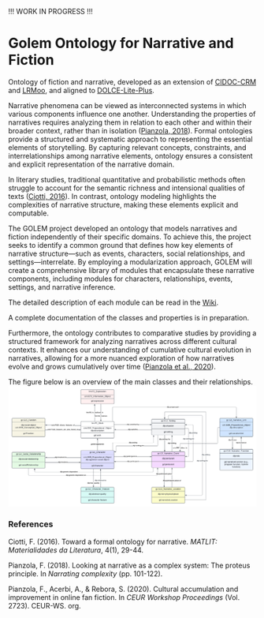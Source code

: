 !!! WORK IN PROGRESS !!!

# Golem Ontology for Narrative and Fiction

Ontology of fiction and narrative, developed as an extension of [CIDOC-CRM](https://cidoc-crm.org/versions-of-the-cidoc-crm) and [LRMoo](https://cidoc-crm.org/frbroo/fm_releases), and aligned to [DOLCE-Lite-Plus](https://www.w3.org/2001/sw/BestPractices/WNET/DLP3941_daml.html).

Narrative phenomena can be viewed as interconnected systems in which various components influence one another. Understanding the properties of narratives requires analyzing them in relation to each other and within their broader context, rather than in isolation ([Pianzola, 2018](https://golemlab.eu/publications/complexity/)). Formal ontologies provide a structured and systematic approach to representing the essential elements of storytelling. By capturing relevant concepts, constraints, and interrelationships among narrative elements, ontology ensures a consistent and explicit representation of the narrative domain.

In literary studies, traditional quantitative and probabilistic methods often struggle to account for the semantic richness and intensional qualities of texts ([Ciotti, 2016](https://impactum-journals.uc.pt/matlit/article/download/2182-8830_4-1_2/1932?inline=1)). In contrast, ontology modeling highlights the complexities of narrative structure, making these elements explicit and computable.

The GOLEM project developed an ontology that models narratives and fiction independently of their specific domains. To achieve this, the project seeks to identify a common ground that defines how key elements of narrative structure—such as events, characters, social relationships, and settings—interrelate. By employing a modularization approach, GOLEM will create a comprehensive library of modules that encapsulate these narrative components, including modules for characters, relationships, events, settings, and narrative inference.

The detailed description of each module can be read in the [Wiki](https://github.com/GOLEM-lab/golem-ontology/wiki).

A complete documentation of the classes and properties is in preparation.

Furthermore, the ontology contributes to comparative studies by providing a structured framework for analyzing narratives across different cultural contexts. It enhances our understanding of cumulative cultural evolution in narratives, allowing for a more nuanced exploration of how narratives evolve and grows cumulatively over time ([Pianzola et al., 2020](https://ceur-ws.org/Vol-2723/short8.pdf)).

The figure below is an overview of the main classes and their relationships.
![GOLEM Core](GOLEM_core.png)

### References

Ciotti, F. (2016). Toward a formal ontology for narrative. *MATLIT: Materialidades da Literatura*, 4(1), 29-44.

Pianzola, F. (2018). Looking at narrative as a complex system: The proteus principle. In *Narrating complexity* (pp. 101-122).

Pianzola, F., Acerbi, A., & Rebora, S. (2020). Cultural accumulation and improvement in online fan fiction. In *CEUR Workshop Proceedings* (Vol. 2723). CEUR-WS. org.




